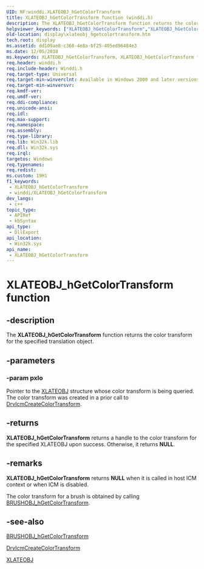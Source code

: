 ```yaml
---
UID: NF:winddi.XLATEOBJ_hGetColorTransform
title: XLATEOBJ_hGetColorTransform function (winddi.h)
description: The XLATEOBJ_hGetColorTransform function returns the color transform for the specified translation object.
helpviewer_keywords: ["XLATEOBJ_hGetColorTransform","XLATEOBJ_hGetColorTransform function [Display Devices]","display.xlateobj_hgetcolortransform","gdifncs_6df99fb8-f6ad-4fe8-a140-c004700b9d33.xml","winddi/XLATEOBJ_hGetColorTransform"]
old-location: display\xlateobj_hgetcolortransform.htm
tech.root: display
ms.assetid: dd109ae8-c368-4e8a-bf25-405ed96484e3
ms.date: 12/05/2018
ms.keywords: XLATEOBJ_hGetColorTransform, XLATEOBJ_hGetColorTransform function [Display Devices], display.xlateobj_hgetcolortransform, gdifncs_6df99fb8-f6ad-4fe8-a140-c004700b9d33.xml, winddi/XLATEOBJ_hGetColorTransform
req.header: winddi.h
req.include-header: Winddi.h
req.target-type: Universal
req.target-min-winverclnt: Available in Windows 2000 and later versions of the Windows operating systems.
req.target-min-winversvr: 
req.kmdf-ver: 
req.umdf-ver: 
req.ddi-compliance: 
req.unicode-ansi: 
req.idl: 
req.max-support: 
req.namespace: 
req.assembly: 
req.type-library: 
req.lib: Win32k.lib
req.dll: Win32k.sys
req.irql: 
targetos: Windows
req.typenames: 
req.redist: 
ms.custom: 19H1
f1_keywords:
 - XLATEOBJ_hGetColorTransform
 - winddi/XLATEOBJ_hGetColorTransform
dev_langs:
 - c++
topic_type:
 - APIRef
 - kbSyntax
api_type:
 - DllExport
api_location:
 - Win32k.sys
api_name:
 - XLATEOBJ_hGetColorTransform
---
```


# XLATEOBJ_hGetColorTransform function


## -description

The <b>XLATEOBJ_hGetColorTransform</b> function returns the color transform for the specified translation object.

## -parameters

### -param pxlo

Pointer to the <a href="https://docs.microsoft.com/windows/desktop/api/winddi/ns-winddi-xlateobj">XLATEOBJ</a> structure whose color transform is being queried. The color transform was created in a prior call to <a href="https://docs.microsoft.com/windows/desktop/api/winddi/nf-winddi-drvicmcreatecolortransform">DrvIcmCreateColorTransform</a>.

## -returns

<b>XLATEOBJ_hGetColorTransform</b> returns a handle to the color transform for the specified XLATEOBJ upon success. Otherwise, it returns <b>NULL</b>.

## -remarks

<b>XLATEOBJ_hGetColorTransform</b> returns <b>NULL</b> when it is called in host ICM context or when ICM is disabled.

The color transform for a brush is obtained by calling <a href="https://docs.microsoft.com/windows/desktop/api/winddi/nf-winddi-brushobj_hgetcolortransform">BRUSHOBJ_hGetColorTransform</a>.

## -see-also

<a href="https://docs.microsoft.com/windows/desktop/api/winddi/nf-winddi-brushobj_hgetcolortransform">BRUSHOBJ_hGetColorTransform</a>



<a href="https://docs.microsoft.com/windows/desktop/api/winddi/nf-winddi-drvicmcreatecolortransform">DrvIcmCreateColorTransform</a>



<a href="https://docs.microsoft.com/windows/desktop/api/winddi/ns-winddi-xlateobj">XLATEOBJ</a>

